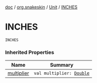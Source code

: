 [doc](../../index.md) / [org.snakeskin](../index.md) / [Unit](index.md) / [INCHES](./-i-n-c-h-e-s.md)

# INCHES

`INCHES`

### Inherited Properties

| Name | Summary |
|---|---|
| [multiplier](multiplier.md) | `val multiplier: `[`Double`](https://kotlinlang.org/api/latest/jvm/stdlib/kotlin/-double/index.html) |
